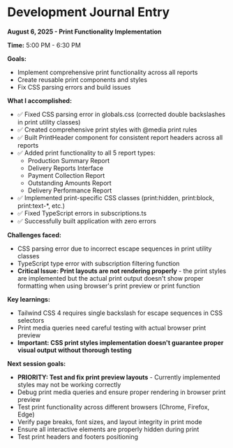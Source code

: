 # Development Journal Entry

**August 6, 2025 - Print Functionality Implementation**

**Time:** 5:00 PM - 6:30 PM

**Goals:**
- Implement comprehensive print functionality across all reports
- Create reusable print components and styles
- Fix CSS parsing errors and build issues

**What I accomplished:**
- ✅ Fixed CSS parsing error in globals.css (corrected double backslashes in print utility classes)
- ✅ Created comprehensive print styles with @media print rules
- ✅ Built PrintHeader component for consistent report headers across all reports
- ✅ Added print functionality to all 5 report types:
  - Production Summary Report
  - Delivery Reports Interface 
  - Payment Collection Report
  - Outstanding Amounts Report
  - Delivery Performance Report
- ✅ Implemented print-specific CSS classes (print:hidden, print:block, print:text-*, etc.)
- ✅ Fixed TypeScript errors in subscriptions.ts
- ✅ Successfully built application with zero errors

**Challenges faced:**
- CSS parsing error due to incorrect escape sequences in print utility classes
- TypeScript type error with subscription filtering function
- **Critical Issue: Print layouts are not rendering properly** - the print styles are implemented but the actual print output doesn't show proper formatting when using browser's print preview or print function

**Key learnings:**
- Tailwind CSS 4 requires single backslash for escape sequences in CSS selectors
- Print media queries need careful testing with actual browser print preview
- **Important: CSS print styles implementation doesn't guarantee proper visual output without thorough testing**

**Next session goals:**
- **PRIORITY: Test and fix print preview layouts** - Currently implemented styles may not be working correctly
- Debug print media queries and ensure proper rendering in browser print preview
- Test print functionality across different browsers (Chrome, Firefox, Edge)
- Verify page breaks, font sizes, and layout integrity in print mode
- Ensure all interactive elements are properly hidden during print
- Test print headers and footers positioning